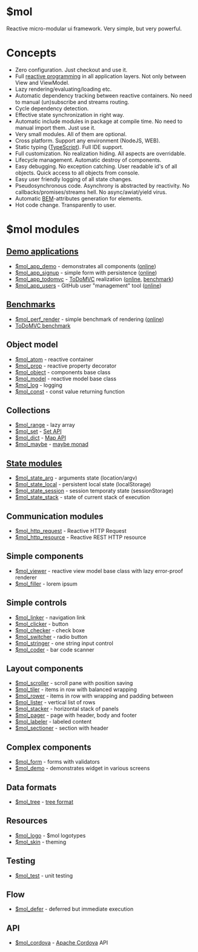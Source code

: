 # $mol

Reactive micro-modular ui framework. Very simple, but very powerful.

# Concepts

* Zero configuration. Just checkout and use it. 
* Full [reactive programming](https://en.wikipedia.org/wiki/Reactive_programming) in all application layers. Not only between View and ViewModel.
* Lazy rendering/evaluating/loading etc.
* Automatic dependency tracking between reactive containers. No need to manual (un)subscribe and streams routing.
* Cycle dependency detection.
* Effective state synchronization in right way. 
* Automatic include modules in package at compile time. No need to manual import them. Just use it.
* Very small modules. All of them are optional.
* Cross platform. Support any environment (NodeJS, WEB).
* Static typing ([TypeScript](https://www.typescriptlang.org/)). Full IDE support.
* Full customization. No realization hiding. All aspects are overridable.
* Lifecycle management. Automatic destroy of components.
* Easy debugging. No exception catching. User readable id's of all objects. Quick access to all objects from console.
* Easy user friendly logging of all state changes.
* Pseudosynchronous code. Asynchrony is abstracted by reactivity. No callbacks/promises/streams hell. No async/awiat/yield virus.
* Automatic [BEM](https://en.bem.info/methodology/naming-convention/)-attributes generation for elements.
* Hot code change. Transparently to user.

# $mol modules

## [Demo applications](demo)

* [$mol_app_demo](app/demo) - demonstrates all components ([online](http://eigenmethod.github.io/mol/))
* [$mol_app_signup](app/signup) - simple form with persistence ([online](http://eigenmethod.github.io/mol/#demo=mol_app_signup))
* [$mol_app_todomvc](app/todomvc) - [ToDoMVC](http://todomvc.com/) realization ([online](http://eigenmethod.github.io/mol/#demo=mol_app_todomvc), [benchmark](https://github.com/nin-jin/todomvc/tree/master/benchmark))
* [$mol_app_users](app/users) - GitHub user "management" tool ([online](http://eigenmethod.github.io/mol/#demo=mol_app_users))

## [Benchmarks](perf)

* [$mol_perf_render](perf/render) - simple benchmark of rendering ([online](http://eigenmethod.github.io/mol/perf/render/))
* [ToDoMVC benchmark](https://github.com/nin-jin/todomvc/tree/master/benchmark)

## Object model

* [$mol_atom](atom) - reactive container
* [$mol_prop](prop) - reactive property decorator
* [$mol_object](object) - components base class
* [$mol_model](model) - reactive model base class
* [$mol_log](log) - logging
* [$mol_const](const) - const value returning function

## Collections

* [$mol_range](range) - lazy array
* [$mol_set](set) - [Set API](https://developer.mozilla.org/en-US/docs/Web/JavaScript/Reference/Global_Objects/Set)
* [$mol_dict](dict) - [Map API](https://developer.mozilla.org/en-US/docs/Web/JavaScript/Reference/Global_Objects/Map)
* [$mol_maybe](maybe) - [maybe monad](https://en.wikipedia.org/wiki/Monad_(functional_programming)#The_Maybe_monad)

## [State modules](state)

* [$mol_state_arg](state/arg) - arguments state (location/argv)
* [$mol_state_local](state/local) - persistent local state (localStorage)
* [$mol_state_session](state/session) - session temporaty state (sessionStorage)
* [$mol_state_stack](state/stack) - state of current stack of execution

## Communication modules

* [$mol_http_request](http/request) - Reactive HTTP Request
* [$mol_http_resource](http/resource) - Reactive REST HTTP resource

## Simple components

* [$mol_viewer](viewer) - reactive view model base class with lazy error-proof renderer
* [$mol_filler](filler) - lorem ipsum

## Simple controls

* [$mol_linker](linker) - navigation link
* [$mol_clicker](clicker) - button
* [$mol_checker](checker) - check boxe
* [$mol_switcher](switcher) - radio button
* [$mol_stringer](stringer) - one string input control
* [$mol_coder](coder) - bar code scanner

## Layout components

* [$mol_scroller](scroller) - scroll pane with position saving
* [$mol_tiler](tiler) - items in row with balanced wrapping
* [$mol_rower](rower) - items in row with wrapping and padding between
* [$mol_lister](lister) - vertical list of rows
* [$mol_stacker](stacker) - horizontal stack of panels
* [$mol_pager](pager) - page with header, body and footer
* [$mol_labeler](labeler) - labeled content
* [$mol_sectioner](sectioner) - section with header

## Complex components

* [$mol_form](form) - forms with validators
* [$mol_demo](demo) - demonstrates widget in various screens

## Data formats

* [$mol_tree](tree) - [tree format](https://github.com/nin-jin/tree.d)

## Resources

* [$mol_logo](logo) - $mol logotypes
* [$mol_skin](skin) - theming

## Testing

* [$mol_test](test) - unit testing

## Flow

* [$mol_defer](defer) - deferred but immediate execution

## API

* [$mol_cordova](cordova) - [Apache Cordova](https://cordova.apache.org) API

